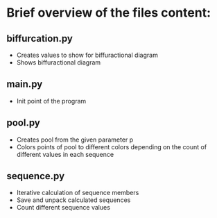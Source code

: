 # Brief overview of the files content:

## biffurcation.py
* Creates values to show for biffuractional diagram
* Shows biffuractional diagram

## main.py
* Init point of the program

## pool.py
* Creates pool from the given parameter p
* Colors points of pool to different colors depending on the count of different values in each sequence


## sequence.py
* Iterative calculation of sequence members
* Save and unpack calculated sequences
* Count different sequence values
